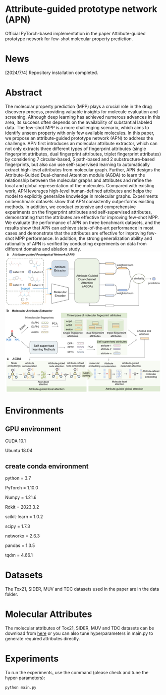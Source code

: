 # Attribute-guided prototype network (APN)
Official PyTorch-based implementation in the paper Attribute-guided prototype network for few-shot molecular property prediction.

# News
[2024/7/4] Repository installation completed.

# Abstract
The molecular property prediction (MPP) plays a crucial role in the drug discovery process, providing valuable insights for molecule evaluation and screening. Although deep learning has achieved numerous advances in this area, its success often depends on the availability of substantial labeled data. The few-shot MPP is a more challenging scenario, which aims to identify unseen property with only few available molecules. In this paper, we propose an attribute-guided prototype network (APN) to address the challenge. APN first introduces an molecular attribute extractor, which can not only extracts three different types of fingerprint attributes (single fingerprint attributes, dual fingerprint attributes, triplet fingerprint attributes) by considering 7 circular-based, 5 path-based and 2 substructure-based fingerprints, but also can use self-supervised learning to automatically extract high-level attributes from molecular graph. Further, APN designs the Attribute-Guided Dual-channel Attention module (AGDA) to learn the relationship between the molecular graphs and attributes and refine the local and global representation of the molecules. Compared with existing work, APN leverages high-level human-defined attributes and helps the model to explicitly generalize knowledge in molecular graphs. Experiments on benchmark datasets show that APN consistently outperforms existing methods. In addition, we conduct extensive and comprehensive experiments on the fingerprint attributes and self-supervised attributes, demonstrating that the attributes are effective for improving few-shot MPP. We evaluate the performance of APN on three benchmark datasets, and the results show that APN can achieve state-of-the-art performance in most cases and demonstrate that the attributes are effective for improving few-shot MPP performance. In addition, the strong generalization ability and rationality of APN is verified by conducting experiments on data from different domains and ablation study.
![image](https://github.com/hou29/few-shot-MPP/blob/main/APN.png)

# Environments
## GPU environment
CUDA 10.1

Ubuntu 18.04

## create conda environment
python = 3.7

PyTorch = 1.10.0

Numpy = 1.21.6

Rdkit = 2023.3.2

scikit-learn = 1.0.2

scipy = 1.7.3

networkx = 2.6.3 

pandas = 1.3.5

tqdm = 4.66.1 

# Datasets
The Tox21, SIDER, MUV and TDC datasets used in the paper are in the data folder.

# Molecular Attributes 
The molecular attributes of Tox21, SIDER, MUV and TDC datasets can be download from [here](https://drive.google.com/drive/folders/1hIJb-kVhUiSeoIchSLMFFcggRinmpMht?usp=sharing) or you can also tune hyperparameters in main.py to generate required attributes directly.

# Experiments
To run the experiments, use the command (please check and tune the hyper-parameters):
```
python main.py
```


